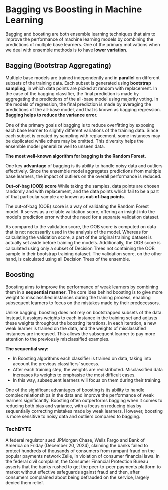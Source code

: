 # Bagging vs Boosting in Machine Learning

Bagging and boosting are both ensemble learning techniques that aim to improve the performance of machine learning models by combining the predictions of multiple base learners. One of the primary motivations when we deal with ensemble methods is to have **lower variation**.

## Bagging (Bootstrap Aggregating)
Multiple base models are trained independently and in **parallel** on different subsets of the training data. Each subset is generated using **bootstrap sampling**, in which data points are picked at random with replacement. In the case of the bagging classifier, the final prediction is made by aggregating the predictions of the all-base model using majority voting. In the models of regression, the final prediction is made by averaging the predictions of the all-base model, and that is known as bagging regression. **Bagging helps to reduce the variance error.**

One of the primary goals of bagging is to reduce overfitting by exposing each base learner to slightly different variations of the training data. Since each subset is created by sampling with replacement, some instances may be duplicated while others may be omitted. This diversity helps the ensemble model generalize well to unseen data.

**The most well-known algorithm for bagging is the Random Forest.** 

One key **advantage** of bagging is its ability to handle noisy data and outliers effectively. Since the ensemble model aggregates predictions from multiple base learners, the impact of outliers on the overall performance is reduced.

**Out-of-bag (OOB) score**
While taking the samples, data points are chosen randomly and with replacement, and the data points which fail to be a part of that particular sample are known as **out-of-bag points**.

The out-of-bag (OOB) score is a way of validating the Random Forest model. It serves as a reliable validation score, offering an insight into the model’s prediction error without the need for a separate validation dataset.

As compared to the validation score, the OOB score is computed on data that is not necessarily used in the analysis of the model. Whereas for calculating the validation score, a part of the original training dataset is actually set aside before training the models. Additionally, the OOB score is calculated using only a subset of Decision Trees not containing the OOB sample in their bootstrap training dataset. The validation score, on the other hand, is calculated using all Decision Trees of the ensemble.

## Boosting
Boosting aims to improve the performance of weak learners by combining them in a **sequential manner**. The core idea behind boosting is to give more weight to misclassified instances during the training process, enabling subsequent learners to focus on the mistakes made by their predecessors.

Unlike bagging, boosting does not rely on bootstrapped subsets of the data. Instead, it assigns weights to each instance in the training set and adjusts these weights throughout the boosting iterations. In each iteration, a new weak learner is trained on the data, and the weights of misclassified instances are increased. This allows the subsequent learner to pay more attention to the previously misclassified examples.

**The sequential way:**
- In Boosting algorithms each classifier is trained on data, taking into account the previous classifiers’ success.
- After each training step, the weights are redistributed. Misclassified data increases its weights to emphasise the most difficult cases.
- In this way, subsequent learners will focus on them during their training.

One of the significant advantages of boosting is its ability to handle complex relationships in the data and improve the performance of weak learners significantly. Boosting often outperforms bagging when it comes to reducing both bias and variance, with a focus on reducing bias by sequentially correcting mistakes made by weak learners. However, boosting is more sensitive to noisy data and outliers compared to bagging.

### TechBYTE
A federal regulator sued JPMorgan Chase, Wells Fargo and Bank of America on Friday (December 20, 2024), claiming the banks failed to protect hundreds of thousands of consumers from rampant fraud on the popular payments network Zelle, in violation of consumer financial laws. In the federal civil complaint, the Consumer Financial Protection Bureau asserts that the banks rushed to get the peer-to-peer payments platform to market without effective safeguards against fraud and then, after consumers complained about being defrauded on the service, largely denied them relief.


